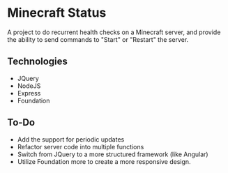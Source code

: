 # Minecraft Status

A project to do recurrent health checks on a Minecraft server, and provide the ability to send commands to "Start" or "Restart" the server.

## Technologies
- JQuery
- NodeJS
- Express
- Foundation

## To-Do
- Add the support for periodic updates
- Refactor server code into multiple functions
- Switch from JQuery to a more structured framework (like Angular)
- Utilize Foundation more to create a more responsive design.